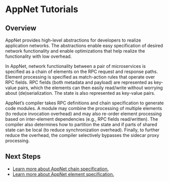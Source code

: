 # AppNet Tutorials

## Overview 

AppNet provides high-level abstractions for developers to realize application networks. The abstractions enable easy specification of desired network functionality and enable optimizations that help realize the functionality with low overhead.

In AppNet, network functionality between a pair of microservices is specified as a chain of elements on the RPC request and response paths. Element processing is specified as match-action rules that operate over RPC fields. RPC fields (both metadata and payload) are represented as key-value pairs, which the elements can then easily read/write without worrying about (de)serialization. The state is also represented as key-value pairs.

AppNet’s compiler takes RPC definitions and chain specification to generate code modules. A module may combine the processing of multiple elements (to reduce invocation overhead) and may also re-order element processing based on inter-element dependencies (e.g., RPC fields read/written). The compiler also determines how to partition the state and if parts of shared state can be local (to reduce synchronization overhead). Finally, to further reduce the overhead, the compiler selectively bypasses the sidecar proxy processing.

## Next Steps

- [Learn more about AppNet chain specification.](tutorials/chain.md)
- [Learn more about AppNet element specification.](tutorials/element.md)